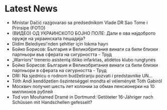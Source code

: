 # Latest News
-  Ministar Dačić razgovarao sa predsednikom Vlade DR Sao Tome i Prinsipe (FOTO)
-  (ВИДЕО) ОД УКРАИНСКОТО БОЈНО ПОЛЕ: Дали е ова најдоброто оружје на украинската пешадија?
-  Didim Belediyesi'nden şehitler için lokma hayrı
-  Бойко Борисов: България и Великобритания винаги са били близки партньори във сферата на сигурността - Труд
-  „Warriors“ trenerio asistentą ištiko infarktas, atidėtos klubo rungtynės
-  Бойко Борисов: България и Великобритания винаги са били близки партньори в сферата на сигурността - Труд
-  DRI: Na sjednicu o rodnom budžetiranju pozvati i predstavnike UN...
-  Tóth Andi kendőzetlen őszinteséggel mondta el véleményét Tóth Gabiról
-  Москвич получил шесть лет колонии за обман пенсионерки на 10 миллионов рублей
-  Tod von Mouhamed Dramé in Dortmund: Getöteter 16-Jähriger nach Schüssen mit Handschellen gefesselt?
